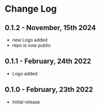# Change Log

## 0.1.2 - November, 15th 2024
 - new Logo added
 - repo is now public

## 0.1.1 - February, 24th 2022

- Logo added

## 0.1.0 - February, 23th 2022

- Initial release
